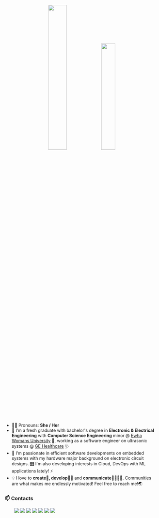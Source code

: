 <div align="center" display="inline-block">
   <img src ="https://user-images.githubusercontent.com/37402072/130897768-7178567e-98aa-4c70-9b82-f19f4db9c3c9.gif" width="35%"/>
   <img src ="https://user-images.githubusercontent.com/37402072/130901310-d3878c5e-d772-4128-bafc-e21caed95bbc.png" width="30%"/>
</div>

- 🙎‍♀️ Pronouns: **She / Her**
- 🔭 I’m a fresh graduate with bachelor's degree in **Electronic & Electrical Engineering** with **Computer Science Engineering** minor @ [Ewha Womans University](https://ewha.ac.kr) 🌸, working as a software engineer on ultrasonic systems @ [GE Healthcare](https://gehealthcare.com) 🩺
- 🌱 I’m passionate in efficient software developments on embedded systems with my hardware major background on electronic circuit designs. 🎛 I'm also developing interests in Cloud, DevOps with ML applications lately! ⚡
- 💡 I love to **create🎨, develop👩‍💻** and **communicate👨‍👩‍👧‍👦**. Communities are what makes me endlessly motivated! Feel free to reach me!🌏
  
### 📫 Contacts

<p>
   &nbsp; &nbsp; &nbsp; &nbsp;
   <a href="mailto:jungyoujin0527@gmail.com?"><img src="https://img.shields.io/badge/Gmail-EA4335?style=flat-square&logo=Gmail&logoColor=white&link=(mailto:jungyoujin0527@gmail.com?subject=Hi%YouJin,%reaching%out%to%you%from%Github!)"></a>
   <a href="https://www.linkedin.com/in/youjinjung/"><img src="https://img.shields.io/badge/LinkedIn-0A66C2?style=flat-square&logo=LinkedIn&logoColor=white&link=https://www.linkedin.com/in/youjinjung/"></a>
   <a href="https://twitter.com/_youjinjung/"><img src="https://img.shields.io/badge/Twitter-1DA1F2?style=flat-square&logo=twitter&logoColor=white&link=https://twitter.com/_youjinjung/"></a>
   <a href="https://www.instagram.com/_jungyoujin/"><img src="https://img.shields.io/badge/Instagram-E4405F?style=flat-square&logo=Instagram&logoColor=white&link=https://www.instagram.com/_jungyoujin/"></a>
   <a href="https://www.facebook.com/jungyoujin0527"><img src="https://img.shields.io/badge/-Facebook-1877f2?style=flat-square&logo=facebook&logoColor=white&link=https://www.facebook.com/jungyoujin0527"></a>
   <a href="https://youjinjung.me"><img src="http://img.shields.io/badge/-youjinjung.me-black?style=flat-square&logo=windowsterminal"></a>	
   <a href="https://hits.seeyoufarm.com"><img src="https://hits.seeyoufarm.com/api/count/incr/badge.svg?url=https%3A%2F%2Fgithub.com%2Fjung-youjin&count_bg=%23F39C9C&title_bg=%23555555&icon=github.svg&icon_color=%23FFFFFF&title=Hits&edge_flat=true"/> 
</p>
